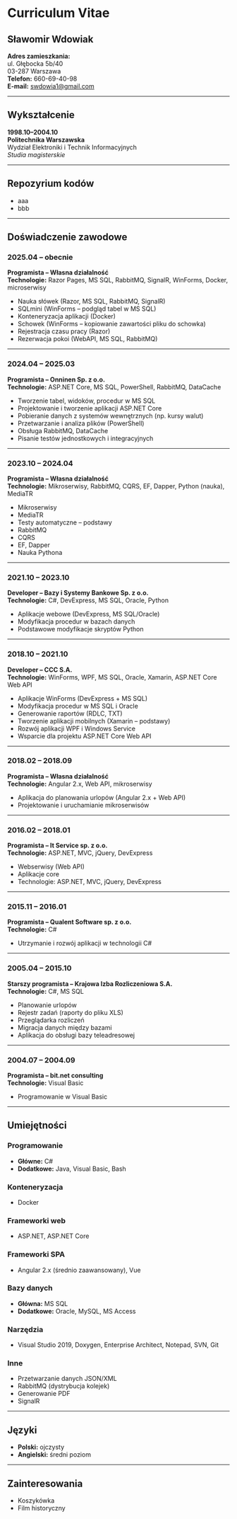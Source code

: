 # Curriculum Vitae

## Sławomir Wdowiak

**Adres zamieszkania:**  
ul. Głębocka 5b/40  
03-287 Warszawa  
**Telefon:** 660-69-40-98  
**E-mail:** swdowia1@gmail.com  

---

## Wykształcenie

**1998.10–2004.10**  
**Politechnika Warszawska**  
Wydział Elektroniki i Technik Informacyjnych  
*Studia magisterskie*

---
## Repozyrium kodów
- aaa
- bbb
---
## Doświadczenie zawodowe

### **2025.04 – obecnie**  
**Programista – Własna działalność**  
**Technologie:** Razor Pages, MS SQL, RabbitMQ, SignalR, WinForms, Docker, microserwisy

- Nauka słówek (Razor, MS SQL, RabbitMQ, SignalR)  
- SQLmini (WinForms – podgląd tabel w MS SQL)  
- Konteneryzacja aplikacji (Docker)  
- Schowek (WinForms – kopiowanie zawartości pliku do schowka)  
- Rejestracja czasu pracy (Razor)  
- Rezerwacja pokoi (WebAPI, MS SQL, RabbitMQ)

---

### **2024.04 – 2025.03**  
**Programista – Onninen Sp. z o.o.**  
**Technologie:** ASP.NET Core, MS SQL, PowerShell, RabbitMQ, DataCache

- Tworzenie tabel, widoków, procedur w MS SQL  
- Projektowanie i tworzenie aplikacji ASP.NET Core  
- Pobieranie danych z systemów wewnętrznych (np. kursy walut)  
- Przetwarzanie i analiza plików (PowerShell)  
- Obsługa RabbitMQ, DataCache  
- Pisanie testów jednostkowych i integracyjnych

---

### **2023.10 – 2024.04**  
**Programista – Własna działalność**  
**Technologie:** Mikroserwisy, RabbitMQ, CQRS, EF, Dapper, Python (nauka), MediaTR

- Mikroserwisy  
- MediaTR  
- Testy automatyczne – podstawy  
- RabbitMQ  
- CQRS  
- EF, Dapper  
- Nauka Pythona

---

### **2021.10 – 2023.10**  
**Developer – Bazy i Systemy Bankowe Sp. z o.o.**  
**Technologie:** C#, DevExpress, MS SQL, Oracle, Python

- Aplikacje webowe (DevExpress, MS SQL/Oracle)  
- Modyfikacja procedur w bazach danych  
- Podstawowe modyfikacje skryptów Python

---

### **2018.10 – 2021.10**  
**Developer – CCC S.A.**  
**Technologie:** WinForms, WPF, MS SQL, Oracle, Xamarin, ASP.NET Core Web API

- Aplikacje WinForms (DevExpress + MS SQL)  
- Modyfikacja procedur w MS SQL i Oracle  
- Generowanie raportów (RDLC, TXT)  
- Tworzenie aplikacji mobilnych (Xamarin – podstawy)  
- Rozwój aplikacji WPF i Windows Service  
- Wsparcie dla projektu ASP.NET Core Web API

---

### **2018.02 – 2018.09**  
**Programista – Własna działalność**  
**Technologie:** Angular 2.x, Web API, mikroserwisy

- Aplikacja do planowania urlopów (Angular 2.x + Web API)  
- Projektowanie i uruchamianie mikroserwisów

---

### **2016.02 – 2018.01**  
**Programista – It Service sp. z o.o.**  
**Technologie:** ASP.NET, MVC, jQuery, DevExpress

- Webserwisy (Web API)  
- Aplikacje core  
- Technologie: ASP.NET, MVC, jQuery, DevExpress

---

### **2015.11 – 2016.01**  
**Programista – Qualent Software sp. z o.o.**  
**Technologie:** C#

- Utrzymanie i rozwój aplikacji w technologii C#

---

### **2005.04 – 2015.10**  
**Starszy programista – Krajowa Izba Rozliczeniowa S.A.**  
**Technologie:** C#, MS SQL

- Planowanie urlopów  
- Rejestr zadań (raporty do pliku XLS)  
- Przeglądarka rozliczeń  
- Migracja danych między bazami  
- Aplikacja do obsługi bazy teleadresowej

---

### **2004.07 – 2004.09**  
**Programista – bit.net consulting**  
**Technologie:** Visual Basic

- Programowanie w Visual Basic

---

## Umiejętności

### Programowanie
- **Główne:** C#  
- **Dodatkowe:** Java, Visual Basic, Bash

### Konteneryzacja
- Docker

### Frameworki web
- ASP.NET, ASP.NET Core

### Frameworki SPA
- Angular 2.x (średnio zaawansowany), Vue

### Bazy danych
- **Główna:** MS SQL  
- **Dodatkowe:** Oracle, MySQL, MS Access

### Narzędzia
- Visual Studio 2019, Doxygen, Enterprise Architect, Notepad, SVN, Git

### Inne
- Przetwarzanie danych JSON/XML  
- RabbitMQ (dystrybucja kolejek)  
- Generowanie PDF  
- SignalR

---

## Języki

- **Polski:** ojczysty  
- **Angielski:** średni poziom

---

## Zainteresowania

- Koszykówka  
- Film historyczny

